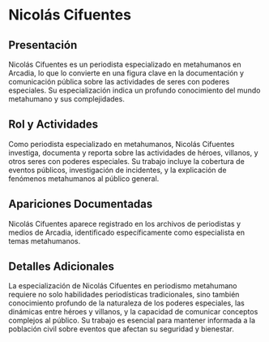 # Nicolás Cifuentes

## Presentación
Nicolás Cifuentes es un periodista especializado en metahumanos en Arcadia, lo que lo convierte en una figura clave en la documentación y comunicación pública sobre las actividades de seres con poderes especiales. Su especialización indica un profundo conocimiento del mundo metahumano y sus complejidades.

## Rol y Actividades
Como periodista especializado en metahumanos, Nicolás Cifuentes investiga, documenta y reporta sobre las actividades de héroes, villanos, y otros seres con poderes especiales. Su trabajo incluye la cobertura de eventos públicos, investigación de incidentes, y la explicación de fenómenos metahumanos al público general.

## Apariciones Documentadas
Nicolás Cifuentes aparece registrado en los archivos de periodistas y medios de Arcadia, identificado específicamente como especialista en temas metahumanos.

## Detalles Adicionales
La especialización de Nicolás Cifuentes en periodismo metahumano requiere no solo habilidades periodísticas tradicionales, sino también conocimiento profundo de la naturaleza de los poderes especiales, las dinámicas entre héroes y villanos, y la capacidad de comunicar conceptos complejos al público. Su trabajo es esencial para mantener informada a la población civil sobre eventos que afectan su seguridad y bienestar.